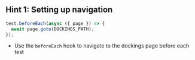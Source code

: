 ## Hint 1: Setting up navigation

```typescript
test.beforeEach(async ({ page }) => {
  await page.goto(DOCKINGS_PATH);
});
```
- Use the `beforeEach` hook to navigate to the dockings page before each test
